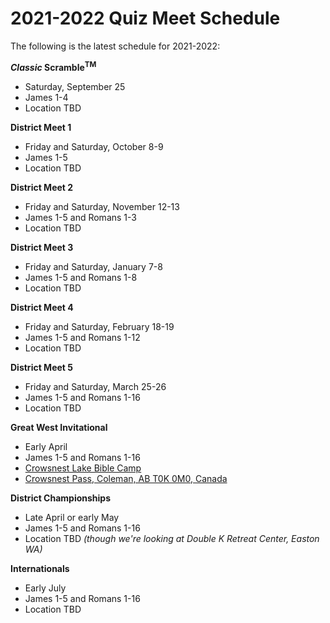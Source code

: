 # 2021-2022 Quiz Meet Schedule

The following is the latest schedule for 2021-2022:

**<i>Classic</i> Scramble<sup>TM</sup>**

- Saturday, September 25
- James 1-4
- Location TBD

**District Meet 1**

- Friday and Saturday, October 8-9
- James 1-5
- Location TBD

**District Meet 2**

- Friday and Saturday, November 12-13
- James 1-5 and Romans 1-3
- Location TBD

**District Meet 3**

- Friday and Saturday, January 7-8
- James 1-5 and Romans 1-8
- Location TBD

**District Meet 4**

- Friday and Saturday, February 18-19
- James 1-5 and Romans 1-12
- Location TBD

**District Meet 5**

- Friday and Saturday, March 25-26
- James 1-5 and Romans 1-16
- Location TBD

**Great West Invitational**

- Early April
- James 1-5 and Romans 1-16
- [Crowsnest Lake Bible Camp](https://www.crowcamp.ca/)
- [Crowsnest Pass, Coleman, AB T0K 0M0, Canada](https://www.google.com/maps/place/Crowsnest+Lake+Bible+Camp/@49.6255545,-114.661002,17z)

**District Championships**

- Late April or early May
- James 1-5 and Romans 1-16
- Location TBD *(though we're looking at Double K Retreat Center, Easton WA)*

**Internationals**

- Early July
- James 1-5 and Romans 1-16
- Location TBD
